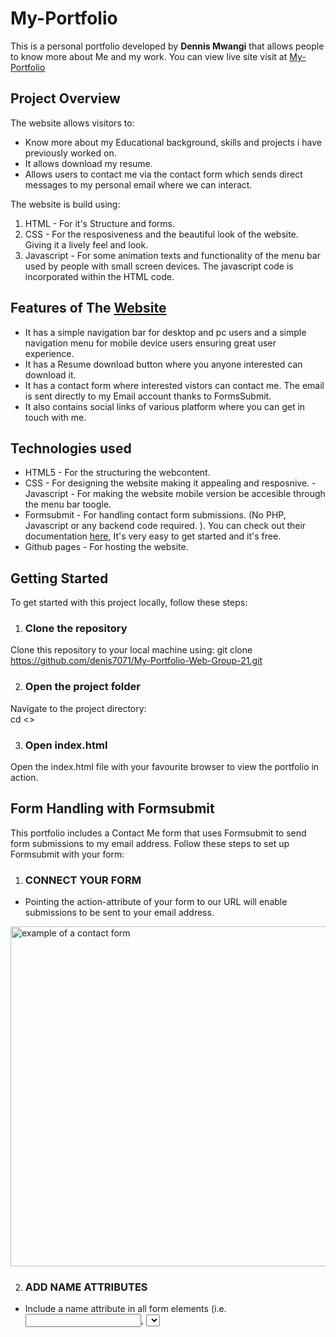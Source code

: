 # My-Portfolio
This is a personal portfolio developed by **Dennis Mwangi** that allows people to know more about Me and my work. You can view  live site visit at  [My-Portfolio](https://denis7071.github.io/My-Portfolio-Web-Group-21/)

## Project Overview

The website allows visitors to:

- Know more about my Educational background, skills and projects i have previously worked on.
- It allows download my resume.
- Allows users to contact me via the contact form which sends direct messages to my personal email where we can interact.

The website is build using:

1. HTML - For it's Structure and forms.
2. CSS - For the resposiveness and the beautiful look of the website. Giving it a lively feel and look.
3. Javascript - For some animation texts and functionality of the menu bar used by people with small screen devices. The javascript code is incorporated within the HTML code.

## Features of The [Website](https://denis7071.github.io/My-Portfolio-Web-Group-21/)

- It has a simple navigation bar for desktop and pc users and a simple navigation menu for mobile device users ensuring great user experience.
- It has a Resume download button where you anyone interested can download it.
- It has a contact form where interested vistors can contact me. The email is sent directly to my Email account thanks to FormsSubmit.
- It also contains social links of various platform where you can get in touch with me.

## Technologies used

- HTML5 - For the structuring the webcontent.
- CSS - For designing the website making it appealing and resposnive.
-Javascript - For making the website mobile version be accesible through the menu bar toogle.
- Formsubmit - For handling contact form submissions. (No PHP, Javascript or any backend code required.
). You can check out their documentation [here](https://formsubmit.co/documentation), It's very easy to get started and it's free.
- Github pages - For hosting the website.

## Getting Started

To get started with this project locally, follow these steps:

1. ### Clone the repository

Clone this repository to your local machine using:
git clone https://github.com/denis7071/My-Portfolio-Web-Group-21.git

2. ### Open the project folder

Navigate to the project directory:  
cd <>

3. ### Open index.html

Open the index.html file with your favourite browser to view the portfolio in action.

## Form Handling with Formsubmit

This portfolio includes a Contact Me form that uses Formsubmit to send form submissions to my email address. Follow these steps to set up Formsubmit with your form:

1. ### CONNECT YOUR FORM

- Pointing the action-attribute of your form to our URL will enable submissions to be sent to your email address.

<img width="544" alt="example of a contact form" src="https://github.com/user-attachments/assets/69074332-acdc-4499-a9cd-60e26204f856">

2. ### ADD NAME ATTRIBUTES

- Include a name attribute in all form elements (i.e. <input>, <select>, and <textarea>) to receive the submission data.

<img width="698" alt="nameattribute" src="https://github.com/user-attachments/assets/6bce61e2-2e7f-4877-8e5a-66b36a74dd50">

3 ### Send and Confirm

- Submit the form once. This first-time-use will trigger an email requesting confirmation.  
You can visit their [Documentation](https://formsubmit.co/documentation) to learn more about how to use Formsubmit.
  
## Contact

Feel free to reach out to me via the contact form or at my
Email: denwebservices@gmail.com

To view the live site visit **[My-Portfolio](https://denis7071.github.io/My-Portfolio-Web-Group-21/)**
